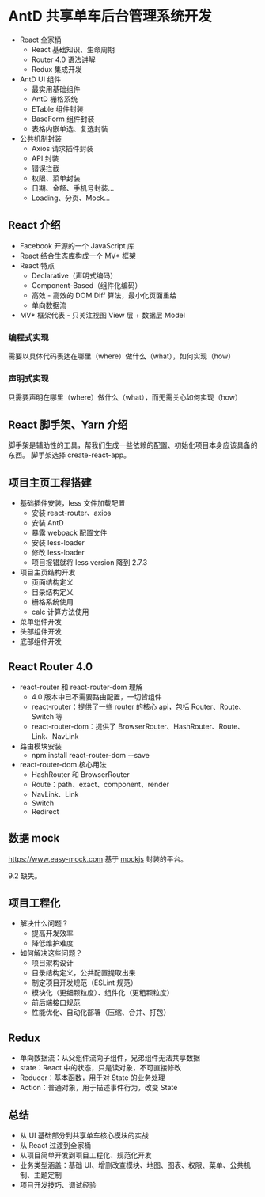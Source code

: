 # AntD 共享单车后台管理系统开发

- React 全家桶
  - React 基础知识、生命周期
  - Router 4.0 语法讲解
  - Redux 集成开发
- AntD UI 组件
  - 最实用基础组件
  - AntD 栅格系统
  - ETable 组件封装
  - BaseForm 组件封装
  - 表格内嵌单选、复选封装
- 公共机制封装
  - Axios 请求插件封装
  - API 封装
  - 错误拦截
  - 权限、菜单封装
  - 日期、金额、手机号封装...
  - Loading、分页、Mock...

## React 介绍

- Facebook 开源的一个 JavaScript 库
- React 结合生态库构成一个 MV* 框架
- React 特点
  - Declarative（声明式编码）
  - Component-Based（组件化编码）
  - 高效 - 高效的 DOM Diff 算法，最小化页面重绘
  - 单向数据流
- MV* 框架代表 - 只关注视图 View 层 + 数据层 Model

### 编程式实现

需要以具体代码表达在哪里（where）做什么（what），如何实现（how）

### 声明式实现

只需要声明在哪里（where）做什么（what），而无需关心如何实现（how）

## React 脚手架、Yarn 介绍

脚手架是辅助性的工具，帮我们生成一些依赖的配置、初始化项目本身应该具备的东西。
脚手架选择 create-react-app。

## 项目主页工程搭建

- 基础插件安装，less 文件加载配置
  - 安装 react-router、axios
  - 安装 AntD
  - 暴露 webpack 配置文件
  - 安装 less-loader
  - 修改 less-loader
  - 项目报错就将 less version 降到 2.7.3
- 项目主页结构开发
  - 页面结构定义
  - 目录结构定义
  - 栅格系统使用
  - calc 计算方法使用
- 菜单组件开发
- 头部组件开发
- 底部组件开发
  
## React Router 4.0

- react-router 和 react-router-dom 理解
  - 4.0 版本中已不需要路由配置，一切皆组件
  - react-router：提供了一些 router 的核心 api，包括 Router、Route、Switch 等
  - react-router-dom：提供了 BrowserRouter、HashRouter、Route、Link、NavLink
- 路由模块安装
  - npm install react-router-dom --save
- react-router-dom 核心用法
  - HashRouter 和 BrowserRouter
  - Route：path、exact、component、render
  - NavLink、Link
  - Switch
  - Redirect
  
## 数据 mock

<https://www.easy-mock.com> 基于 [mockjs](https://github.com/nuysoft/Mock/wiki/Getting-Started) 封装的平台。

9.2 缺失。

## 项目工程化

- 解决什么问题？
  - 提高开发效率
  - 降低维护难度
- 如何解决这些问题？
  - 项目架构设计
  - 目录结构定义，公共配置提取出来
  - 制定项目开发规范（ESLint 规范）
  - 模块化（更细颗粒度）、组件化（更粗颗粒度）
  - 前后端接口规范
  - 性能优化、自动化部署（压缩、合并、打包）

## Redux

- 单向数据流：从父组件流向子组件，兄弟组件无法共享数据
- state：React 中的状态，只是读对象，不可直接修改
- Reducer：基本函数，用于对 State 的业务处理
- Action：普通对象，用于描述事件行为，改变 State

## 总结

- 从 UI 基础部分到共享单车核心模块的实战
- 从 React 过渡到全家桶
- 从项目简单开发到项目工程化、规范化开发
- 业务类型涵盖：基础 UI、增删改查模块、地图、图表、权限、菜单、公共机制、主题定制
- 项目开发技巧、调试经验

